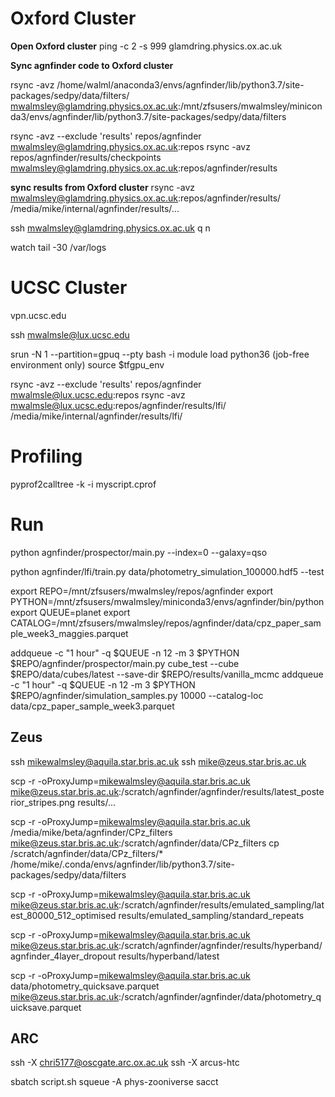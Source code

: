 
# Oxford Cluster

**Open Oxford cluster**
ping -c 2 -s 999 glamdring.physics.ox.ac.uk

**Sync agnfinder code to Oxford cluster**

rsync -avz /home/walml/anaconda3/envs/agnfinder/lib/python3.7/site-packages/sedpy/data/filters/ mwalmsley@glamdring.physics.ox.ac.uk:/mnt/zfsusers/mwalmsley/miniconda3/envs/agnfinder/lib/python3.7/site-packages/sedpy/data/filters

rsync -avz --exclude 'results' repos/agnfinder mwalmsley@glamdring.physics.ox.ac.uk:repos
rsync -avz repos/agnfinder/results/checkpoints mwalmsley@glamdring.physics.ox.ac.uk:repos/agnfinder/results


**sync results from Oxford cluster**
rsync -avz mwalmsley@glamdring.physics.ox.ac.uk:repos/agnfinder/results/ /media/mike/internal/agnfinder/results/...

ssh mwalmsley@glamdring.physics.ox.ac.uk
q
n

watch tail -30 /var/logs

# UCSC Cluster

vpn.ucsc.edu

ssh mwalmsle@lux.ucsc.edu

srun -N 1 --partition=gpuq  --pty bash -i
module load python36 (job-free environment only)
source $tfgpu_env

rsync -avz --exclude 'results' repos/agnfinder mwalmsle@lux.ucsc.edu:repos
rsync -avz mwalmsle@lux.ucsc.edu:repos/agnfinder/results/lfi/ /media/mike/internal/agnfinder/results/lfi/

# Profiling

pyprof2calltree -k -i myscript.cprof

# Run

python agnfinder/prospector/main.py --index=0 --galaxy=qso

python agnfinder/lfi/train.py data/photometry_simulation_100000.hdf5 --test

export REPO=/mnt/zfsusers/mwalmsley/repos/agnfinder
export PYTHON=/mnt/zfsusers/mwalmsley/miniconda3/envs/agnfinder/bin/python
export QUEUE=planet
export CATALOG=/mnt/zfsusers/mwalmsley/repos/agnfinder/data/cpz_paper_sample_week3_maggies.parquet

addqueue -c "1 hour" -q $QUEUE -n 12 -m 3 $PYTHON $REPO/agnfinder/prospector/main.py cube_test --cube $REPO/data/cubes/latest --save-dir $REPO/results/vanilla_mcmc
addqueue -c "1 hour" -q $QUEUE -n 12 -m 3 $PYTHON $REPO/agnfinder/simulation_samples.py 10000 --catalog-loc data/cpz_paper_sample_week3.parquet


## Zeus

ssh mikewalmsley@aquila.star.bris.ac.uk
ssh mike@zeus.star.bris.ac.uk



scp -r -oProxyJump=mikewalmsley@aquila.star.bris.ac.uk mike@zeus.star.bris.ac.uk:/scratch/agnfinder/agnfinder/results/latest_posterior_stripes.png results/...

scp -r -oProxyJump=mikewalmsley@aquila.star.bris.ac.uk /media/mike/beta/agnfinder/CPz_filters mike@zeus.star.bris.ac.uk:/scratch/agnfinder/data/CPz_filters
cp /scratch/agnfinder/data/CPz_filters/* /home/mike/.conda/envs/agnfinder/lib/python3.7/site-packages/sedpy/data/filters

scp -r -oProxyJump=mikewalmsley@aquila.star.bris.ac.uk mike@zeus.star.bris.ac.uk:/scratch/agnfinder/results/emulated_sampling/latest_80000_512_optimised results/emulated_sampling/standard_repeats

scp -r -oProxyJump=mikewalmsley@aquila.star.bris.ac.uk mike@zeus.star.bris.ac.uk:/scratch/agnfinder/agnfinder/results/hyperband/agnfinder_4layer_dropout  results/hyperband/latest

scp -r -oProxyJump=mikewalmsley@aquila.star.bris.ac.uk data/photometry_quicksave.parquet mike@zeus.star.bris.ac.uk:/scratch/agnfinder/agnfinder/data/photometry_quicksave.parquet


## ARC

ssh -X chri5177@oscgate.arc.ox.ac.uk
ssh -X arcus-htc

sbatch script.sh
squeue -A phys-zooniverse
sacct